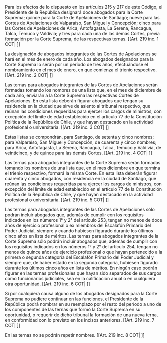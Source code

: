 Para los efectos de lo dispuesto en los artículos 215 y 217 de este Código, el Presidente de la República designará doce abogados para la Corte Suprema; quince para la Corte de Apelaciones de Santiago; nueve para las Cortes de Apelaciones de Valparaíso, San Miguel y Concepción; cinco para las Cortes de Apelaciones de Arica, Antofagasta, La Serena, Rancagua, Talca, Temuco y Valdivia; y tres para cada una de las demás Cortes, previa formación por la Corte Suprema, de las respectivas ternas. [[Art. 219 inc. 1 COT| ]]

La designación de abogados integrantes de las Cortes de Apelaciones se hará en el mes de enero de cada año. Los abogados designados para la Corte Suprema lo serán por un período de tres años, efectuándose el nombramiento en el mes de enero, en que comienza el trienio respectivo. [[Art. 219 inc. 2 COT| ]]

Las ternas para abogados integrantes de las Cortes de Apelaciones serán formadas tomando los nombres de una lista que, en el mes de diciembre de cada año, enviarán a la Corte Suprema las respectivas Cortes de Apelaciones. En esta lista deberán figurar abogados que tengan su residencia en la ciudad que sirve de asiento al tribunal respectivo, que reúnan las condiciones requeridas para ejercer los cargos de ministros, con excepción del límite de edad establecido en el artículo 77 de la Constitución Política de la República de Chile, y que hayan destacado en la actividad profesional o universitaria. [[Art. 219 inc. 3 COT| ]]

Estas listas se compondrán, para Santiago, de setenta y cinco nombres; para Valparaíso, San Miguel y Concepción, de cuarenta y cinco nombres; para Arica, Antofagasta, La Serena, Rancagua, Talca, Temuco y Valdivia, de veinticinco, y de quince para las demás Cortes. [[Art. 219 inc. 4 COT| ]]

Las ternas para abogados integrantes de la Corte Suprema serán formadas tomando los nombres de una lista que, en el mes diciembre en que termina el trienio respectivo, formará la misma Corte. En esta lista deberán figurar cuarenta y cinco abogados, con residencia en la ciudad de Santiago, que reúnan las condiciones requeridas para ejercer los cargos de ministros, con excepción del límite de edad establecido en el artículo 77 de la Constitución Política de la República de Chile, y que hayan destacado en la actividad profesional o universitaria. [[Art. 219 inc. 5 COT| ]]

Las ternas para abogados integrantes de las Cortes de Apelaciones sólo podrán incluir abogados que, además de cumplir con los requisitos indicados en los números 1°  y 2°  del artículo 253, tengan no menos de doce años de ejercicio profesional o ex miembros del Escalafón Primario del Poder Judicial, siempre y cuando hubiesen figurado durante los últimos cinco años en lista de méritos. Las ternas para abogados integrantes de la Corte Suprema sólo podrán incluir abogados que, además de cumplir con los requisitos indicados en los números 1°  y 2°  del artículo 254, tengan no menos de quince años de ejercicio profesional o que hayan pertenecido a la primera o segunda categoría del Escalafón Primario del Poder Judicial y siempre que, de haber estado en la segunda categoría, hubiesen figurado durante los últimos cinco años en lista de méritos. En ningún caso podrán figurar en las ternas profesionales que hayan sido separados de sus cargos como funcionarios judiciales, sea en la calificación anual o en cualquiera otra oportunidad. [[Art. 219 inc. 6 COT| ]]

Si por cualquiera causa alguno de los abogados designados para la Corte Suprema no pudiere continuar en las funciones, el Presidente de la República podrá nombrar en su reemplazo por el resto del período a uno de los componentes de las ternas que formó la Corte Suprema en su oportunidad, o requerir de dicho tribunal la formación de una nueva terna, en conformidad con lo previsto en los incisos anteriores. [[Art. 219 inc. 7 COT| ]]

En las ternas no se podrán repetir nombres. [[Art. 219 inc. 8 COT| ]]